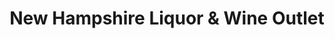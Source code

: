 ---
title: "New Hampshire Liquor & Wine Outlet"
url: /littleton/new-hampshire-liquor-und-wine-outlet/
shop: Spirituosen
---